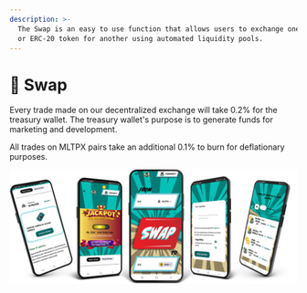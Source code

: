 ```yaml
---
description: >-
  The Swap is an easy to use function that allows users to exchange one BEP-20
  or ERC-20 token for another using automated liquidity pools.
---
```


# 💱 Swap

Every trade made on our decentralized exchange will take 0.2% for the treasury wallet. The treasury wallet's purpose is to generate funds for marketing and development.

All trades on MLTPX pairs take an additional 0.1% to burn for deflationary purposes.

![](../../.gitbook/assets/mobile-dex-mockup.png)

